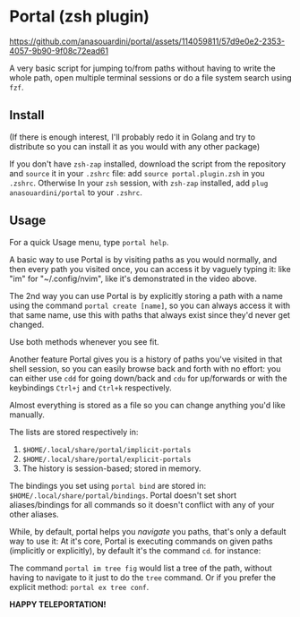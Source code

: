# Portal (zsh plugin)

https://github.com/anasouardini/portal/assets/114059811/57d9e0e2-2353-4057-9b90-9f08c72ead61

A very basic script for jumping to/from paths without having to write the whole path, open multiple terminal sessions or do a file system search using `fzf`.

## Install

(If there is enough interest, I'll probably redo it in Golang and try to distribute so you can install it as you would with any other package)

If you don't have `zsh-zap` installed, download the script from the repository and `source` it in your `.zshrc` file: add `source portal.plugin.zsh` in you `.zshrc`. Otherwise In your `zsh` session, with `zsh-zap` installed, add `plug anasouardini/portal` to your `.zshrc`.

## Usage

For a quick Usage menu, type `portal help`.

A basic way to use Portal is by visiting paths as you would normally, and then every path you visited once, you can access it by vaguely typing it: like "im" for "~/.config/nvim", like it's demonstrated in the video above.

The 2nd way you can use Portal is by explicitly storing a path with a name using the command `portal create [name]`, so you can always access it with that same name, use this with paths that always exist since they'd never get changed.

Use both methods whenever you see fit.

Another feature Portal gives you is a history of paths you've visited in that shell session, so you can easily browse back and forth with no effort: you can either use `cdd` for going down/back and `cdu` for up/forwards or with the keybindings `Ctrl+j` and `Ctrl+k` respectively.

Almost everything is stored as a file so you can change anything you'd like manually.

The lists are stored respectively in:
1. `$HOME/.local/share/portal/implicit-portals`
2. `$HOME/.local/share/portal/explicit-portals`
3. The history is session-based; stored in memory.

The bindings you set using `portal bind` are stored in: `$HOME/.local/share/portal/bindings`. Portal doesn't set short aliases/bindings for all commands so it doesn't conflict with any of your other aliases. 

While, by default, portal helps you *navigate* you paths, that's only a default way to use it: At it's core, Portal is executing commands on given paths (implicitly or explicitly), by default it's the command `cd`. for instance:

The command `portal im tree fig` would list a tree of the path, without having to navigate to it just to do the `tree` command. Or if you prefer the explicit method: `portal ex tree conf`.

**HAPPY TELEPORTATION!**
